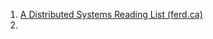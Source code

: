 
1. [A Distributed Systems Reading List (ferd.ca)](https://ferd.ca/a-distributed-systems-reading-list.html)
2. 